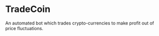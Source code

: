 # TradeCoin
An automated bot which trades crypto-currencies to make profit out of price fluctuations.
